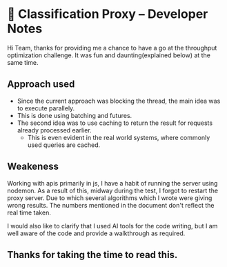 # 🧠 Classification Proxy – Developer Notes

Hi Team, thanks for providing me a chance to have a go at the throughput optimization challenge. It was fun and daunting(explained below) at the same time.

## Approach used
- Since the current approach was blocking the thread, the main idea was to execute parallely.
- This is done using batching and futures.
- The second idea was to use caching to return the result for requests already processed earlier.
    - This is even evident in the real world systems, where commonly used queries are cached.

## Weakeness

Working with apis primarily in js, I have a habit of running the server using nodemon. As a result of this, midway during the test, I forgot to restart the proxy server. Due to which several algorithms which I wrote were giving wrong results. The numbers mentioned in the document don't reflect the real time taken.

I would also like to clarify that I used AI tools for the code writing, but I am well aware of the code and provide a walkthrough as required. 


## Thanks for taking the time to read this.